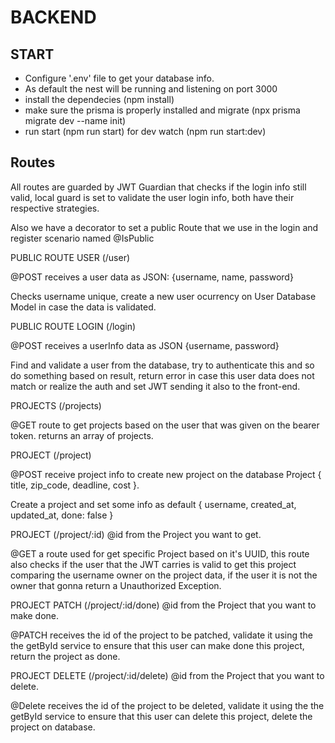 # BACKEND #

## START ##

- Configure '.env' file to get your database info.
- As default the nest will be running and listening on port 3000
- install the dependecies (npm install)
- make sure the prisma is properly installed and migrate (npx prisma migrate dev --name init)
- run start (npm run start) for dev watch (npm run start:dev)

## Routes ##

All routes are guarded by JWT Guardian that checks if the login info still valid,
local guard is set to validate the user login info, both have their respective strategies.

Also we have a decorator to set a public Route that we use in the login and register scenario
named @IsPublic



PUBLIC ROUTE
USER (/user)

@POST receives a user data as JSON: {username, name, password}

Checks username unique, create a new user ocurrency on User Database Model
in case the data is validated.



PUBLIC ROUTE
LOGIN (/login)

@POST receives a userInfo data as JSON {username, password}

Find and validate a user from the database, try to authenticate this and so do 
something based on result, return error in case this user data does not match or
realize the auth and set JWT sending it also to the front-end.



PROJECTS (/projects)

@GET route to get projects based on the user that was given on the bearer token.
returns an array of projects.



PROJECT (/project)

@POST receive project info to create new project on the database Project { title, zip_code, deadline, cost }.

Create a project and set some info as default
{ username, created_at, updated_at, done: false }



PROJECT (/project/:id) @id from the Project you want to get.

@GET a route used for get specific Project based on it's UUID, this route also checks if the user that the JWT carries
is valid to get this project comparing the username owner on the project data, if the user it is not the owner that 
gonna return a Unauthorized Exception.



PROJECT PATCH (/project/:id/done) @id from the Project that you want to make done.

@PATCH receives the id of the project to be patched, validate it using the the getById service to ensure
that this user can make done this project, return the project as done.



PROJECT DELETE (/project/:id/delete) @id from the Project that you want to delete.

@Delete receives the id of the project to be deleted, validate it using the the getById service to ensure
that this user can delete this project, delete the project on database.